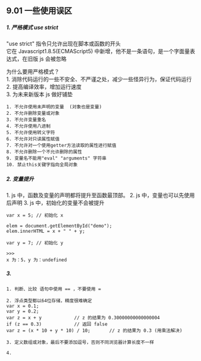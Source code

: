 ## 9.01 一些使用误区

##### 1. 严格模式 use strict

"use strict" 指令只允许出现在脚本或函数的开头  
它在 Javascript1.8.5(ECMAScript5) 中新增，他不是一条语句，是一个字面量表达式，在旧版 js 会被忽略

为什么要用严格模式？  
1\. 消除代码运行的一些不安全、不严谨之处，减少一些怪异行为，保证代码运行  
2\. 提高编译效率，增加运行速度  
3\. 为未来新版本 js 做好铺垫

```
1. 不允许使用未声明的变量  (对象也是变量)
2. 不允许删除变量或对象
3. 不允许变量重名
4. 不允许使用八进制
5. 不允许使用转义字符
6. 不允许对只读属性赋值
7. 不允许对一个使用getter方法读取的属性进行赋值
8. 不允许删除一个不允许删除的属性
9. 变量名不能用"eval" "arguments" 字符串
10. 禁止this关键字指向全局对象

```

##### 2. 变量提升

1\. js 中，函数及变量的声明都将提升至函数最顶部。
2\. js 中，变量也可以先使用后声明
3\. js 中，初始化的变量不会被提升

```
var x = 5; // 初始化 x

elem = document.getElementById("demo");
elem.innerHTML = x + " " + y;

var y = 7; // 初始化 y

>>>
x 为：5，y 为：undefined
```

##### 3.

```
1. 判断、比较 语句中使用 == ，不要使用 =

2. 浮点类型都以64位存储，精度很难确定
var x = 0.1;
var y = 0.2;
var z = x + y            // z 的结果为 0.30000000000000004
if (z == 0.3)            // 返回 false
var z = (x * 10 + y * 10) / 10;       // z 的结果为 0.3 (用乘法解决)

3. 定义数组或对象，最后不要添加逗号，否则不同浏览器计算长度不一样

4.


```
